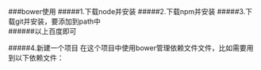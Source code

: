 ###bower使用
#####1.下载node并安装
#####2.下载npm并安装
#####3.下载git并安装，要添加到path中  
######以上百度即可

#####4.新建一个项目
在这个项目中使用bower管理依赖文件文件，比如需要用到以下依赖文件：


